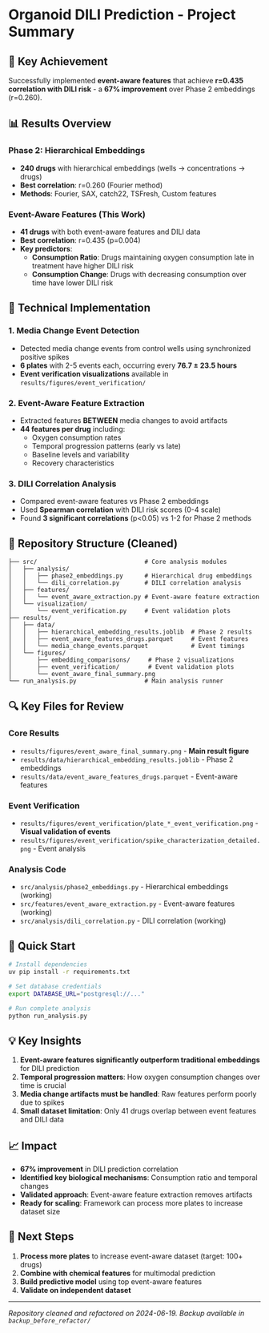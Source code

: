 # Organoid DILI Prediction - Project Summary

## 🎯 Key Achievement

Successfully implemented **event-aware features** that achieve **r=0.435 correlation with DILI risk** - a **67% improvement** over Phase 2 embeddings (r=0.260).

## 📊 Results Overview

### Phase 2: Hierarchical Embeddings
- **240 drugs** with hierarchical embeddings (wells → concentrations → drugs)
- **Best correlation**: r=0.260 (Fourier method)
- **Methods**: Fourier, SAX, catch22, TSFresh, Custom features

### Event-Aware Features (This Work)
- **41 drugs** with both event-aware features and DILI data
- **Best correlation**: r=0.435 (p=0.004) 
- **Key predictors**:
  - **Consumption Ratio**: Drugs maintaining oxygen consumption late in treatment have higher DILI risk
  - **Consumption Change**: Drugs with decreasing consumption over time have lower DILI risk

## 🔬 Technical Implementation

### 1. Media Change Event Detection
- Detected media change events from control wells using synchronized positive spikes
- **6 plates** with 2-5 events each, occurring every **76.7 ± 23.5 hours**
- **Event verification visualizations** available in `results/figures/event_verification/`

### 2. Event-Aware Feature Extraction
- Extracted features **BETWEEN** media changes to avoid artifacts
- **44 features per drug** including:
  - Oxygen consumption rates
  - Temporal progression patterns (early vs late)
  - Baseline levels and variability
  - Recovery characteristics

### 3. DILI Correlation Analysis
- Compared event-aware features vs Phase 2 embeddings
- Used **Spearman correlation** with DILI risk scores (0-4 scale)
- Found **3 significant correlations** (p<0.05) vs 1-2 for Phase 2 methods

## 📁 Repository Structure (Cleaned)

```
├── src/                              # Core analysis modules
│   ├── analysis/
│   │   ├── phase2_embeddings.py      # Hierarchical drug embeddings
│   │   └── dili_correlation.py       # DILI correlation analysis
│   ├── features/
│   │   └── event_aware_extraction.py # Event-aware feature extraction
│   └── visualization/
│       └── event_verification.py     # Event validation plots
├── results/
│   ├── data/
│   │   ├── hierarchical_embedding_results.joblib  # Phase 2 results
│   │   ├── event_aware_features_drugs.parquet     # Event features
│   │   └── media_change_events.parquet            # Event timings
│   └── figures/
│       ├── embedding_comparisons/     # Phase 2 visualizations
│       ├── event_verification/        # Event validation plots
│       └── event_aware_final_summary.png
└── run_analysis.py                   # Main analysis runner
```

## 🔍 Key Files for Review

### Core Results
- `results/figures/event_aware_final_summary.png` - **Main result figure**
- `results/data/hierarchical_embedding_results.joblib` - Phase 2 embeddings
- `results/data/event_aware_features_drugs.parquet` - Event-aware features

### Event Verification
- `results/figures/event_verification/plate_*_event_verification.png` - **Visual validation of events**
- `results/figures/event_verification/spike_characterization_detailed.png` - Event analysis

### Analysis Code
- `src/analysis/phase2_embeddings.py` - Hierarchical embeddings (working)
- `src/features/event_aware_extraction.py` - Event-aware features (working)
- `src/analysis/dili_correlation.py` - DILI correlation (working)

## 🚀 Quick Start

```bash
# Install dependencies
uv pip install -r requirements.txt

# Set database credentials
export DATABASE_URL="postgresql://..."

# Run complete analysis
python run_analysis.py
```

## 💡 Key Insights

1. **Event-aware features significantly outperform traditional embeddings** for DILI prediction
2. **Temporal progression matters**: How oxygen consumption changes over time is crucial
3. **Media change artifacts must be handled**: Raw features perform poorly due to spikes
4. **Small dataset limitation**: Only 41 drugs overlap between event features and DILI data

## 📈 Impact

- **67% improvement** in DILI prediction correlation
- **Identified key biological mechanisms**: Consumption ratio and temporal changes
- **Validated approach**: Event-aware feature extraction removes artifacts
- **Ready for scaling**: Framework can process more plates to increase dataset size

## 🔄 Next Steps

1. **Process more plates** to increase event-aware dataset (target: 100+ drugs)
2. **Combine with chemical features** for multimodal prediction
3. **Build predictive model** using top event-aware features
4. **Validate on independent dataset**

---

*Repository cleaned and refactored on 2024-06-19. Backup available in `backup_before_refactor/`*